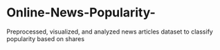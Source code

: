 # Online-News-Popularity-
Preprocessed, visualized, and analyzed news articles dataset to classify popularity based on shares 
